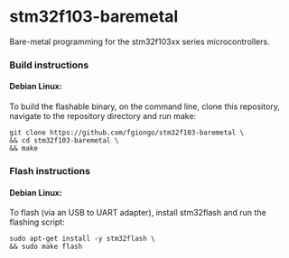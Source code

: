 # stm32f103-baremetal

Bare-metal programming for the stm32f103xx series microcontrollers.

### Build instructions

#### Debian Linux:

To build the flashable binary, on the command line, clone this repository,
navigate to the repository directory and run make:


```
git clone https://github.com/fgiongo/stm32f103-baremetal \
&& cd stm32f103-baremetal \
&& make
```

### Flash instructions

#### Debian Linux:

To flash (via an USB to UART adapter), install stm32flash and run the flashing
script:

```
sudo apt-get install -y stm32flash \
&& sudo make flash
```
